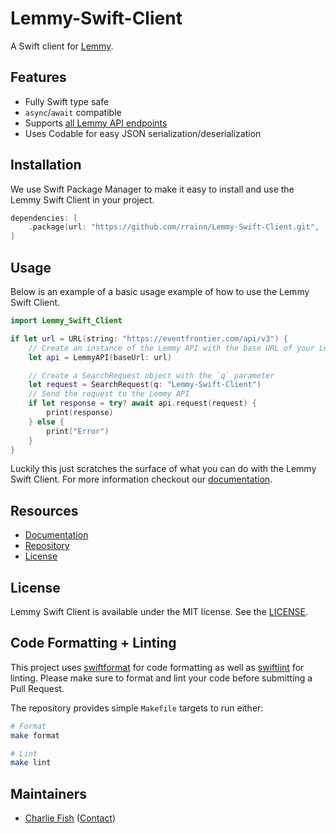 # Lemmy-Swift-Client

A Swift client for [Lemmy](https://join-lemmy.org).

## Features

- Fully Swift type safe
- `async`/`await` compatible
- Supports [all Lemmy API endpoints](https://join-lemmy.org/api/classes/LemmyHttp.html)
- Uses Codable for easy JSON serialization/deserialization

## Installation

We use Swift Package Manager to make it easy to install and use the Lemmy Swift Client in your project.

```swift
dependencies: [
	.package(url: "https://github.com/rrainn/Lemmy-Swift-Client.git", .upToNextMajor(from: "1.0.0"))
]
```

## Usage

Below is an example of a basic usage example of how to use the Lemmy Swift Client.

```swift
import Lemmy_Swift_Client

if let url = URL(string: "https://eventfrontier.com/api/v3") {
	// Create an instance of the Lemmy API with the base URL of your Lemmy instance
	let api = LemmyAPI(baseUrl: url)

	// Create a SearchRequest object with the `q` parameter
	let request = SearchRequest(q: "Lemmy-Swift-Client")
	// Send the request to the Lemmy API
	if let response = try? await api.request(request) {
		print(response)
	} else {
		print("Error")
	}
}
```

Luckily this just scratches the surface of what you can do with the Lemmy Swift Client. For more information checkout our [documentation](https://rrainn.github.io/Lemmy-Swift-Client/documentation/lemmy_swift_client/).

## Resources

- [Documentation](https://rrainn.github.io/Lemmy-Swift-Client/documentation/lemmy_swift_client/)
- [Repository](https://github.com/rrainn/Lemmy-Swift-Client)
- [License](https://github.com/rrainn/Lemmy-Swift-Client/blob/main/LICENSE)

## License

Lemmy Swift Client is available under the MIT license. See the [LICENSE](https://github.com/rrainn/Lemmy-Swift-Client/blob/main/LICENSE).

## Code Formatting + Linting

This project uses [swiftformat](https://github.com/nicklockwood/SwiftFormat) for code formatting as well as [swiftlint](https://github.com/realm/SwiftLint) for linting. 
Please make sure to format and lint your code before submitting a Pull Request.

The repository provides simple `Makefile` targets to run either:

```bash
# Format
make format

# Lint
make lint
```

## Maintainers

- [Charlie Fish](https://charlie.fish) ([Contact](https://charlie.fish/contact))
